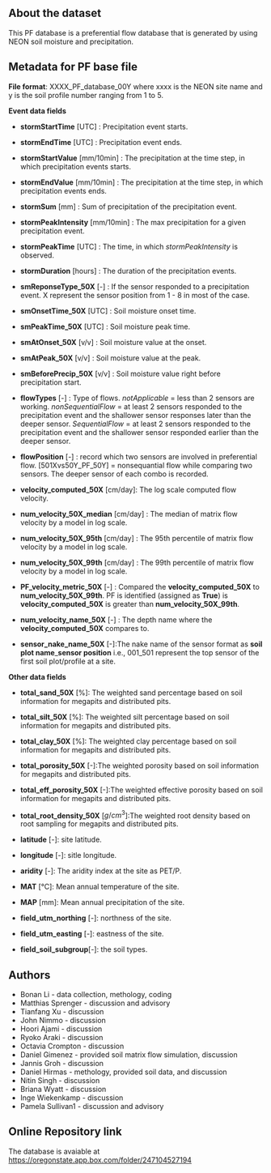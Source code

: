 ## **About the dataset**
This PF database is a preferential flow database that is generated by using NEON soil moisture and precipitation.


## **Metadata for PF base file**
**File format**: XXXX_PF_database_00Y where xxxx is the NEON site name and y is the soil profile number ranging from 1 to 5.

**Event data fields**
* **stormStartTime** [UTC]               : Precipitation event starts.

* **stormEndTime** [UTC]               : Precipitation event ends.

* **stormStartValue** [mm/10min]             : The precipitation at the time step, in which precipitation events starts.

* **stormEndValue** [mm/10min]               : The precipitation at the time step, in which precipitation events ends.

* **stormSum** [mm]                     : Sum of precipitation of the precipitation event.

* **stormPeakIntensity** [mm/10min]         : The max precipitation for a given precipitation event.

* **stormPeakTime** [UTC]               : The time, in which  *stormPeakIntensity* is observed.

* **stormDuration** [hours]                : The duration of the precipitation events. 

* **smReponseType_50X** [-]         : If the sensor responded to a precipitation event. X represent the sensor position from 1 - 8 in most of the case.

* **smOnsetTime_50X**  [UTC]      : Soil moisture onset time.

* **smPeakTime_50X**  [UTC]      : Soil moisture peak time.

* **smAtOnset_50X** [v/v]            : Soil moisture value at the onset.

* **smAtPeak_50X** [v/v]             : Soil moisture value at the peak. 

* **smBeforePrecip_50X** [v/v]        : Soil moisture value right before precipitation start.

* **flowTypes** [-]                  : Type of flows. _notApplicable_ = less than 2 sensors are working. _nonSequentialFlow_ = at least 2 sensors responded to the precipitation event and the shallower sensor responses later than the deeper sensor. _SequentialFlow_ = at least 2 sensors responded to the precipitation event and the shallower sensor responded earlier than the deeper sensor.

* **flowPosition** [-]               : record which two sensors are involved in preferential flow. [501Xvs50Y_PF_50Y] = nonsequantial flow while comparing two sensors. The deeper sensor of each combo is recorded.

* **velocity_computed_50X** [cm/day]: The log scale computed flow velocity.

* **num_velocity_50X_median** [cm/day]  : The median of matrix flow velocity by a model in log scale. 


* **num_velocity_50X_95th** [cm/day]  : The 95th percentile of matrix flow velocity by a model in log scale. 


* **num_velocity_50X_99th** [cm/day]  : The 99th percentile of matrix flow velocity by a model in log scale. 

* **PF_velocity_metric_50X** [-] : Compared the **velocity_computed_50X** to **num_velocity_50X_99th**. PF is identified (assigned as **True**) is **velocity_computed_50X** is greater than **num_velocity_50X_99th**.

* **num_velocity_name_50X** [-] : The depth name where the **velocity_computed_50X** compares to.

* **sensor_nake_name_50X**  [-]:The nake name of the sensor format as **soil plot name**_**sensor position** i.e., 001_501 represent the top sensor of the first soil plot/profile at a site.

**Other data fields**

* **total_sand_50X** [%]: The weighted sand percentage based on soil information for megapits and distributed pits.

* **total_silt_50X** [%]: The weighted silt percentage based on soil information for megapits and distributed pits.

* **total_clay_50X** [%]: The weighted clay percentage based on soil information for megapits and distributed pits.

* **total_porosity_50X** [-]:The weighted porosity based on soil information for megapits and distributed pits.

* **total_eff_porosity_50X** [-]:The weighted effective porosity based on soil information for megapits and distributed pits.

* **total_root_density_50X** [$g/cm^3$]:The weighted root density based on root sampling for megapits and distributed pits.

* **latitude** [-]: site latitude.

* **longitude** [-]: sitle longitude.

* **aridity** [-]: The aridity index at the site as PET/P.

* **MAT** [°C]: Mean annual temperature of the site.

* **MAP** [mm]: Mean annual precipitation of the site.

* **field_utm_northing** [-]: northness of the site.

* **field_utm_easting** [-]: eastness of the site.

* **field_soil_subgroup**[-]: the soil types.

## **Authors**
* Bonan Li - data collection, methology, coding
* Matthias Sprenger - discussion and advisory 
* Tianfang Xu - discussion
* John Nimmo - discussion
* Hoori Ajami - discussion
* Ryoko Araki - discussion
* Octavia Crompton - discussion
* Daniel Gimenez - provided soil matrix flow simulation, discussion
* Jannis Groh - discussion
* Daniel Hirmas - methology,  provided soil data, and discussion
* Nitin Singh - discussion
* Briana Wyatt - discussion
* Inge Wiekenkamp - discussion
* Pamela Sullivan1 - discussion and advisory 

## **Online Repository link**

The database is avaiable at https://oregonstate.app.box.com/folder/247104527194
